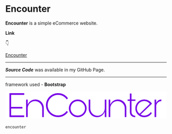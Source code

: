# Encounter

**Encounter** is a simple eCommerce website.

**Link**

👇  

[Encounter](https://denex8poulose.github.io/Encounter/)

---

***Source Code*** was available in my  GitHub Page.

---

framework used - **Bootstrap**    

![logo](Logo.png)

``` encounter ```



















